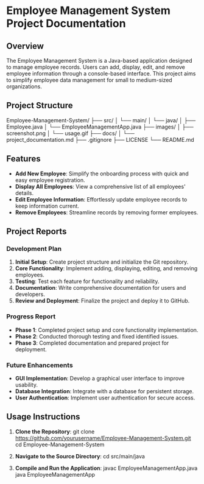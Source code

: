 # Employee Management System Project Documentation

## Overview
The Employee Management System is a Java-based application designed to manage employee records. Users can add, display, edit, and remove employee information through a console-based interface. This project aims to simplify employee data management for small to medium-sized organizations.

## Project Structure
Employee-Management-System/
├── src/
│ └── main/
│ └── java/
│ ├── Employee.java
│ └── EmployeeManagementApp.java
├── images/
│ ├── screenshot.png
│ └── usage.gif
├── docs/
│ └── project_documentation.md
├── .gitignore
├── LICENSE
└── README.md

## Features
- **Add New Employee**: Simplify the onboarding process with quick and easy employee registration.
- **Display All Employees**: View a comprehensive list of all employees' details.
- **Edit Employee Information**: Effortlessly update employee records to keep information current.
- **Remove Employees**: Streamline records by removing former employees.

## Project Reports
### Development Plan
1. **Initial Setup**: Create project structure and initialize the Git repository.
2. **Core Functionality**: Implement adding, displaying, editing, and removing employees.
3. **Testing**: Test each feature for functionality and reliability.
4. **Documentation**: Write comprehensive documentation for users and developers.
5. **Review and Deployment**: Finalize the project and deploy it to GitHub.

### Progress Report
- **Phase 1**: Completed project setup and core functionality implementation.
- **Phase 2**: Conducted thorough testing and fixed identified issues.
- **Phase 3**: Completed documentation and prepared project for deployment.

### Future Enhancements
- **GUI Implementation**: Develop a graphical user interface to improve usability.
- **Database Integration**: Integrate with a database for persistent storage.
- **User Authentication**: Implement user authentication for secure access.

## Usage Instructions
1. **Clone the Repository**:
   git clone https://github.com/yourusername/Employee-Management-System.git
   cd Employee-Management-System

3. **Navigate to the Source Directory**:
   cd src/main/java

4. **Compile and Run the Application**:
   javac EmployeeManagementApp.java
   java EmployeeManagementApp
